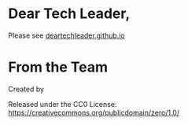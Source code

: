 # Dear Tech Leader,

Please see [deartechleader.github.io](https://deartechleader.github.io)

# From the Team

Created by 

Released under the CC0 License: https://creativecommons.org/publicdomain/zero/1.0/
